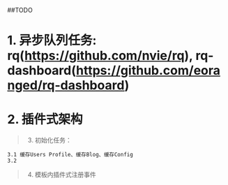 ##TODO

# 1. 异步队列任务: rq(https://github.com/nvie/rq), rq-dashboard(https://github.com/eoranged/rq-dashboard)

# 2. 插件式架构

> 3. 初始化任务： 
  ```
  3.1 缓存Users Profile、缓存Blog、缓存Config
  3.2 
  ```

> 4. 模板内插件式注册事件